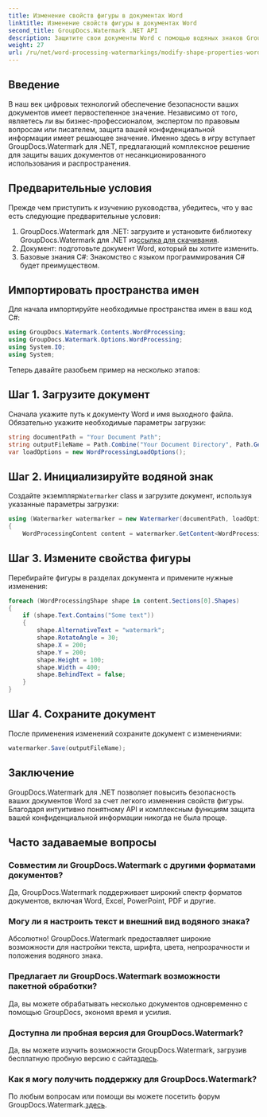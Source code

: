 ```yaml
---
title: Изменение свойств фигуры в документах Word
linktitle: Изменение свойств фигуры в документах Word
second_title: GroupDocs.Watermark .NET API
description: Защитите свои документы Word с помощью водяных знаков GroupDocs для .NET. Легко изменяйте свойства фигуры для повышения безопасности.
weight: 27
url: /ru/net/word-processing-watermarkings/modify-shape-properties-word-docs/
---
```

## Введение
В наш век цифровых технологий обеспечение безопасности ваших документов имеет первостепенное значение. Независимо от того, являетесь ли вы бизнес-профессионалом, экспертом по правовым вопросам или писателем, защита вашей конфиденциальной информации имеет решающее значение. Именно здесь в игру вступает GroupDocs.Watermark для .NET, предлагающий комплексное решение для защиты ваших документов от несанкционированного использования и распространения.
## Предварительные условия
Прежде чем приступить к изучению руководства, убедитесь, что у вас есть следующие предварительные условия:
1.  GroupDocs.Watermark для .NET: загрузите и установите библиотеку GroupDocs.Watermark для .NET из[ссылка для скачивания](https://releases.groupdocs.com/Watermark/net/).
2. Документ: подготовьте документ Word, который вы хотите изменить.
3. Базовые знания C#: Знакомство с языком программирования C# будет преимуществом.

## Импортировать пространства имен
Для начала импортируйте необходимые пространства имен в ваш код C#:
```csharp
using GroupDocs.Watermark.Contents.WordProcessing;
using GroupDocs.Watermark.Options.WordProcessing;
using System.IO;
using System;
```
Теперь давайте разобьем пример на несколько этапов:
## Шаг 1. Загрузите документ
Сначала укажите путь к документу Word и имя выходного файла. Обязательно укажите необходимые параметры загрузки:
```csharp
string documentPath = "Your Document Path";
string outputFileName = Path.Combine("Your Document Directory", Path.GetFileName(documentPath));
var loadOptions = new WordProcessingLoadOptions();
```
## Шаг 2. Инициализируйте водяной знак
Создайте экземпляр`Watermarker` class и загрузите документ, используя указанные параметры загрузки:
```csharp
using (Watermarker watermarker = new Watermarker(documentPath, loadOptions))
{
    WordProcessingContent content = watermarker.GetContent<WordProcessingContent>();
```
## Шаг 3. Измените свойства фигуры
Перебирайте фигуры в разделах документа и примените нужные изменения:
```csharp
foreach (WordProcessingShape shape in content.Sections[0].Shapes)
{
    if (shape.Text.Contains("Some text"))
    {
        shape.AlternativeText = "watermark";
        shape.RotateAngle = 30;
        shape.X = 200;
        shape.Y = 200;
        shape.Height = 100;
        shape.Width = 400;
        shape.BehindText = false;
    }
}
```
## Шаг 4. Сохраните документ
После применения изменений сохраните документ с изменениями:
```csharp
watermarker.Save(outputFileName);
```
## Заключение
GroupDocs.Watermark для .NET позволяет повысить безопасность ваших документов Word за счет легкого изменения свойств фигуры. Благодаря интуитивно понятному API и комплексным функциям защита вашей конфиденциальной информации никогда не была проще.

## Часто задаваемые вопросы
### Совместим ли GroupDocs.Watermark с другими форматами документов?
Да, GroupDocs.Watermark поддерживает широкий спектр форматов документов, включая Word, Excel, PowerPoint, PDF и другие.
### Могу ли я настроить текст и внешний вид водяного знака?
Абсолютно! GroupDocs.Watermark предоставляет широкие возможности для настройки текста, шрифта, цвета, непрозрачности и положения водяного знака.
### Предлагает ли GroupDocs.Watermark возможности пакетной обработки?
Да, вы можете обрабатывать несколько документов одновременно с помощью GroupDocs, экономя время и усилия.
### Доступна ли пробная версия для GroupDocs.Watermark?
 Да, вы можете изучить возможности GroupDocs.Watermark, загрузив бесплатную пробную версию с сайта[здесь](https://releases.groupdocs.com/).
### Как я могу получить поддержку для GroupDocs.Watermark?
 По любым вопросам или помощи вы можете посетить форум GroupDocs.Watermark.[здесь](https://forum.groupdocs.com/c/watermark/19).